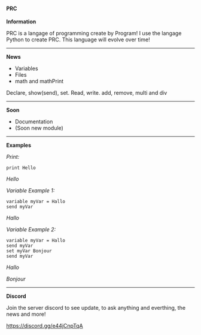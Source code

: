 #### PRC

__Information__

PRC is a langage of programming create by Program!
I use the langage Python to create PRC.
This language will evolve over time!



-------------------------------------------------



__News__

* Variables
* Files
* math and mathPrint


Declare, show(send), set.
Read, write.
add, remove, multi and div



-------------------------------------------------



__Soon__
* Documentation
* (Soon new module)



-------------------------------------------------



__Examples__

_Print:_

    print Hello

*Hello*



_Variable Example 1:_

    variable myVar = Hallo
    send myVar

*Hallo*


_Variable Example 2:_

    variable myVar = Hallo
    send myVar
    set myVar Bonjour
    send myVar

*Hallo*

*Bonjour*



-------------------------------------------------



__Discord__

Join the server discord to see update, to ask anything and everthing, the news and more!

https://discord.gg/e44jCnpTqA